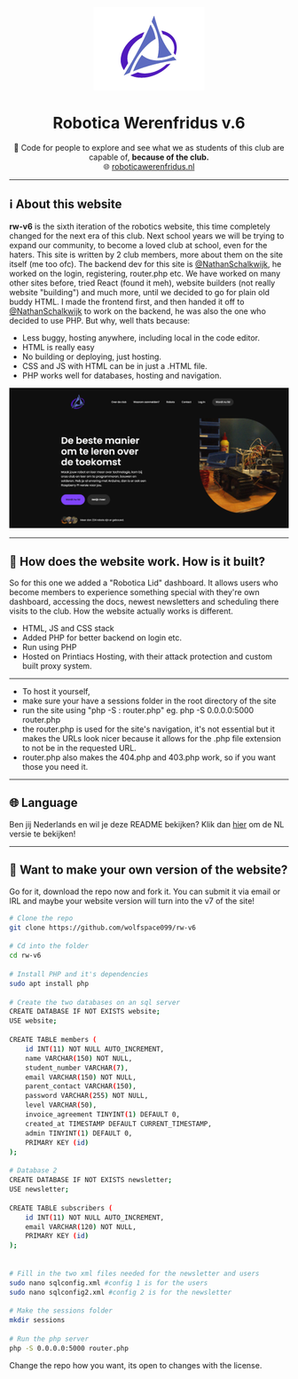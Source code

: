 <p align="center">
  <img src="images/logo-1000w.png" alt="Robotica Werenfridus Logo" width="200"/>
</p>

<h1 align="center">Robotica Werenfridus v.6</h1>

<p align="center">
  🚀 Code for people to explore and see what we as students of this club are capable of, <strong>because of the club.</strong><br>
  🌐 <a href="https://roboticawerenfridus.nl" target="_blank">roboticawerenfridus.nl</a>
</p>

---

## ℹ️ About this website

**rw-v6** is the sixth iteration of the robotics website, this time completely changed for the next era of this club. 
Next school years we will be trying to expand our community, to become a loved club at school, even for the haters.
This site is written by 2 club members, more about them on the site itself (me too ofc).
The backend dev for this site is <a href="https://github.com/NathanSchalkwijk">@NathanSchalkwijk</a>, he worked on the login, registering, router.php etc. 
We have worked on many other sites before, tried React (found it meh), website builders (not really website "building") and much more, until we decided to go for plain old buddy HTML.
I made the frontend first, and then handed it off to <a href="https://github.com/NathanSchalkwijk">@NathanSchalkwijk</a> to work on the backend, he was also the one who decided to use PHP.
But why, well thats because:

- Less buggy, hosting anywhere, including local in the code editor.
- HTML is really easy
- No building or deploying, just hosting.
- CSS and JS with HTML can be in just a .HTML file.
- PHP works well for databases, hosting and navigation.


<img src="preview.png" alt="Website PREVIEW image" width="1000"/>


---

## 🔧 How does the website work. How is it built?

So for this one we added a "Robotica Lid" dashboard. 
It allows users who become members to experience something special with they're own dashboard, accessing the docs, newest newsletters and scheduling there visits to the club.
How the website actually works is different.

* HTML, JS and CSS stack
* Added PHP for better backend on login etc.
* Run using PHP
* Hosted on Printiacs Hosting, with their attack protection and custom built proxy system.
 ------
* To host it yourself,
* make sure your have a sessions folder in the root directory of the site
* run the site using "php -S <host>:<port> router.php" eg. php -S 0.0.0.0:5000 router.php
* the router.php is used for the site's navigation, it's not essential but it makes the URLs look nicer because it allows for the .php file extension to not be in the requested URL.
* router.php also makes the 404.php and 403.php work, so if you want those you need it.
---

## 🌐 Language

Ben jij Nederlands en wil je deze README bekijken? Klik dan <a href="https://roboticawerenfridus.nl" target="_blank">hier</a> om de NL versie te bekijken!

---

## 🍴 Want to make your own version of the website?

Go for it, download the repo now and fork it. You can submit it via email or IRL and maybe your website version will turn into the v7 of the site!
```bash
# Clone the repo
git clone https://github.com/wolfspace099/rw-v6

# Cd into the folder
cd rw-v6

# Install PHP and it's dependencies
sudo apt install php

# Create the two databases on an sql server
CREATE DATABASE IF NOT EXISTS website;
USE website;

CREATE TABLE members (
    id INT(11) NOT NULL AUTO_INCREMENT,
    name VARCHAR(150) NOT NULL,
    student_number VARCHAR(7),
    email VARCHAR(150) NOT NULL,
    parent_contact VARCHAR(150),
    password VARCHAR(255) NOT NULL,
    level VARCHAR(50),
    invoice_agreement TINYINT(1) DEFAULT 0,
    created_at TIMESTAMP DEFAULT CURRENT_TIMESTAMP,
    admin TINYINT(1) DEFAULT 0,
    PRIMARY KEY (id)
);

# Database 2
CREATE DATABASE IF NOT EXISTS newsletter;
USE newsletter;

CREATE TABLE subscribers (
    id INT(11) NOT NULL AUTO_INCREMENT,
    email VARCHAR(120) NOT NULL,
    PRIMARY KEY (id)
);


# Fill in the two xml files needed for the newsletter and users
sudo nano sqlconfig.xml #config 1 is for the users
sudo nano sqlconfig2.xml #config 2 is for the newsletter

# Make the sessions folder
mkdir sessions

# Run the php server
php -S 0.0.0.0:5000 router.php
```

Change the repo how you want, its open to changes with the license.
